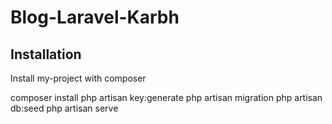 # Blog-Laravel-Karbh

## Installation

Install my-project with composer

composer install
php artisan key:generate
php artisan migration
php artisan db:seed
php artisan serve
